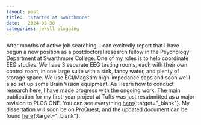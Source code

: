 ```yaml
---
layout: post
title:  "started at swarthmore"
date:   2024-08-30
categories: jekyll blogging
---
```


After months of active job searching, I can excitedly report that I have begun a new position
as a postdoctoral research fellow in the Psychology Department at Swarthmore College. One of 
my roles is to help coordinate EEG studies. We have 3 separate EEG testing rooms, each with their 
own control room, in one large suite with a sink, fancy water, and plenty of storage space. 
We use EGI/MagStim high-impedance caps and soon we'll also set up some Brain Vision
equipment. As I learn how to conduct research here, I have made progress with the ongoing work.
The main publication for my first-year project at Tufts was just resubmitted as a major revision
to PLOS ONE. You can see everything [here](https://osf.io/mcbgn/){:target="_blank"}. 
My dissertation will soon be on ProQuest, and the updated document can be found [here](https://osf.io/js5bh/){:target="_blank"}.  

